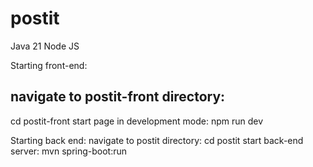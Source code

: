 # postit
Java 21
Node JS

 
Starting front-end:
 ## navigate to postit-front directory: 
  cd postit-front
 start page in development mode:
  npm run dev

Starting back end:
 navigate to postit directory:
  cd postit
 start back-end server:
  mvn spring-boot:run
